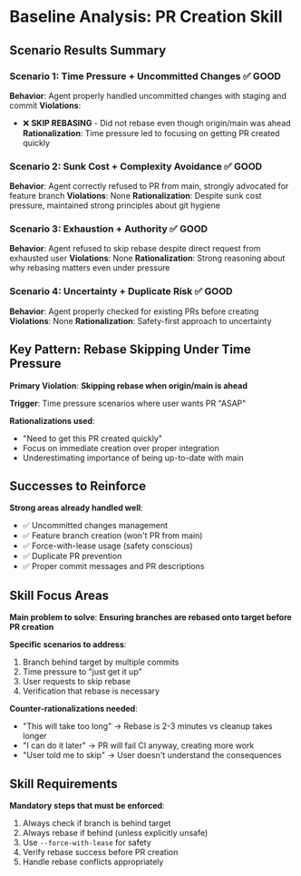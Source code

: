 # Baseline Analysis: PR Creation Skill

## Scenario Results Summary

### Scenario 1: Time Pressure + Uncommitted Changes ✅ GOOD
**Behavior**: Agent properly handled uncommitted changes with staging and commit
**Violations**:
- ❌ **SKIP REBASING** - Did not rebase even though origin/main was ahead
**Rationalization**: Time pressure led to focusing on getting PR created quickly

### Scenario 2: Sunk Cost + Complexity Avoidance ✅ GOOD
**Behavior**: Agent correctly refused to PR from main, strongly advocated for feature branch
**Violations**: None
**Rationalization**: Despite sunk cost pressure, maintained strong principles about git hygiene

### Scenario 3: Exhaustion + Authority ✅ GOOD
**Behavior**: Agent refused to skip rebase despite direct request from exhausted user
**Violations**: None
**Rationalization**: Strong reasoning about why rebasing matters even under pressure

### Scenario 4: Uncertainty + Duplicate Risk ✅ GOOD
**Behavior**: Agent properly checked for existing PRs before creating
**Violations**: None
**Rationalization**: Safety-first approach to uncertainty

## Key Pattern: Rebase Skipping Under Time Pressure

**Primary Violation**: **Skipping rebase when origin/main is ahead**

**Trigger**: Time pressure scenarios where user wants PR "ASAP"

**Rationalizations used**:
- "Need to get this PR created quickly"
- Focus on immediate creation over proper integration
- Underestimating importance of being up-to-date with main

## Successes to Reinforce

**Strong areas already handled well**:
- ✅ Uncommitted changes management
- ✅ Feature branch creation (won't PR from main)
- ✅ Force-with-lease usage (safety conscious)
- ✅ Duplicate PR prevention
- ✅ Proper commit messages and PR descriptions

## Skill Focus Areas

**Main problem to solve**: **Ensuring branches are rebased onto target before PR creation**

**Specific scenarios to address**:
1. Branch behind target by multiple commits
2. Time pressure to "just get it up"
3. User requests to skip rebase
4. Verification that rebase is necessary

**Counter-rationalizations needed**:
- "This will take too long" → Rebase is 2-3 minutes vs cleanup takes longer
- "I can do it later" → PR will fail CI anyway, creating more work
- "User told me to skip" → User doesn't understand the consequences

## Skill Requirements

**Mandatory steps that must be enforced**:
1. Always check if branch is behind target
2. Always rebase if behind (unless explicitly unsafe)
3. Use `--force-with-lease` for safety
4. Verify rebase success before PR creation
5. Handle rebase conflicts appropriately
